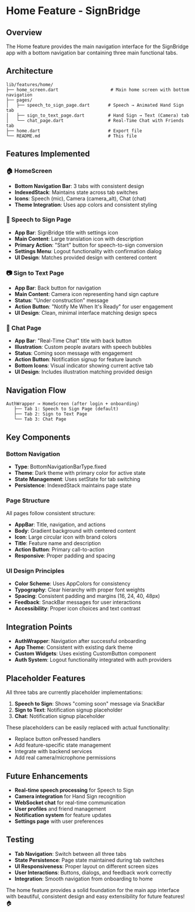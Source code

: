 # Home Feature - SignBridge

## Overview
The Home feature provides the main navigation interface for the SignBridge app with a bottom navigation bar containing three main functional tabs.

## Architecture
```
lib/features/home/
├── home_screen.dart                    # Main home screen with bottom navigation
├── pages/
│   ├── speech_to_sign_page.dart       # Speech → Animated Hand Sign tab
│   ├── sign_to_text_page.dart         # Hand Sign → Text (Camera) tab
│   └── chat_page.dart                 # Real-Time Chat with Friends tab
├── home.dart                          # Export file
└── README.md                          # This file
```

## Features Implemented

### 🏠 HomeScreen
- **Bottom Navigation Bar**: 3 tabs with consistent design
- **IndexedStack**: Maintains state across tab switches
- **Icons**: Speech (mic), Camera (camera_alt), Chat (chat)
- **Theme Integration**: Uses app colors and consistent styling

### 📢 Speech to Sign Page
- **App Bar**: SignBridge title with settings icon
- **Main Content**: Large translation icon with description
- **Primary Action**: "Start" button for speech-to-sign conversion
- **Settings Menu**: Logout functionality with confirmation dialog
- **UI Design**: Matches provided design with centered content

### 📷 Sign to Text Page
- **App Bar**: Back button for navigation
- **Main Content**: Camera icon representing hand sign capture
- **Status**: "Under construction" message
- **Action Button**: "Notify Me When It's Ready" for user engagement
- **UI Design**: Clean, minimal interface matching design specs

### 💬 Chat Page
- **App Bar**: "Real-Time Chat" title with back button
- **Illustration**: Custom people avatars with speech bubbles
- **Status**: Coming soon message with engagement
- **Action Button**: Notification signup for feature launch
- **Bottom Icons**: Visual indicator showing current active tab
- **UI Design**: Includes illustration matching provided design

## Navigation Flow
```
AuthWrapper → HomeScreen (after login + onboarding)
   ├── Tab 1: Speech to Sign Page (default)
   ├── Tab 2: Sign to Text Page  
   └── Tab 3: Chat Page
```

## Key Components

### Bottom Navigation
- **Type**: BottomNavigationBarType.fixed
- **Theme**: Dark theme with primary color for active state
- **State Management**: Uses setState for tab switching
- **Persistence**: IndexedStack maintains page state

### Page Structure
All pages follow consistent structure:
- **AppBar**: Title, navigation, and actions
- **Body**: Gradient background with centered content
- **Icon**: Large circular icon with brand colors
- **Title**: Feature name and description
- **Action Button**: Primary call-to-action
- **Responsive**: Proper padding and spacing

### UI Design Principles
- **Color Scheme**: Uses AppColors for consistency
- **Typography**: Clear hierarchy with proper font weights
- **Spacing**: Consistent padding and margins (16, 24, 40, 48px)
- **Feedback**: SnackBar messages for user interactions
- **Accessibility**: Proper icon choices and text contrast

## Integration Points
- **AuthWrapper**: Navigation after successful onboarding
- **App Theme**: Consistent with existing dark theme
- **Custom Widgets**: Uses existing CustomButton component
- **Auth System**: Logout functionality integrated with auth providers

## Placeholder Features
All three tabs are currently placeholder implementations:

1. **Speech to Sign**: Shows "coming soon" message via SnackBar
2. **Sign to Text**: Notification signup placeholder
3. **Chat**: Notification signup placeholder

These placeholders can be easily replaced with actual functionality:
- Replace button onPressed handlers
- Add feature-specific state management
- Integrate with backend services
- Add real camera/microphone permissions

## Future Enhancements
- **Real-time speech processing** for Speech to Sign
- **Camera integration** for Hand Sign recognition
- **WebSocket chat** for real-time communication
- **User profiles** and friend management
- **Notification system** for feature updates
- **Settings page** with user preferences

## Testing
- **Tab Navigation**: Switch between all three tabs
- **State Persistence**: Page state maintained during tab switches
- **UI Responsiveness**: Proper layout on different screen sizes
- **User Interactions**: Buttons, dialogs, and feedback work correctly
- **Integration**: Smooth navigation from onboarding to home

The home feature provides a solid foundation for the main app interface with beautiful, consistent design and easy extensibility for future features! 🏠
